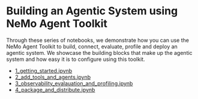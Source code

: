 # Building an Agentic System using NeMo Agent Toolkit

Through these series of notebooks, we demonstrate how you can use the NeMo Agent Toolkit to build, connect, evaluate, profile and deploy an agentic system. We showcase the  building blocks that make up the agentic system and how easy it is to configure using this toolkit.

- [1_getting_started.ipynb](1_getting_started.ipynb)
- [2_add_tools_and_agents.ipynb](2_add_tools_and_agents.ipynb)
- [3_observability_evalauation_and_profiling.ipynb](3_observability_evaluation_and_profiling.ipynb)
- [4_package_and_distribute.ipynb](4_package_and_distribute.ipynb)


